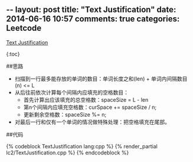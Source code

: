 --
layout: post
title: "Text Justification"
date: 2014-06-16 10:57
comments: true
categories: Leetcode
---

[Text Justification](https://oj.leetcode.com/problems/text-justification/)

{:toc}

<!--more-->

##思路
- 扫描到一行最多能存放的单词的数目：单词长度之和(len) + 单词内间隔数目(n) <= L
- 从后往前依次计算每个间隔内应填充的空格数目：
    - 首先计算出应该填充的总空格数：spaceSize = L - len
    - 第n个间隔内应填充空格数：curSpace += spaceSize / n;
    - 更新剩余空格数：spaceSize %= n;
- 对最后一行和仅有一个单词的情况做特殊处理：把空格填充在尾部。    

##代码

{% codeblock TextJustification lang:cpp %}
{% render_partial lc2/TextJustification.cpp %}
{% endcodeblock %}
